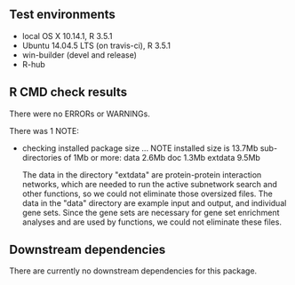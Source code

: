 ## Test environments
* local OS X 10.14.1, R 3.5.1
* Ubuntu 14.04.5 LTS (on travis-ci), R 3.5.1
* win-builder (devel and release)
* R-hub

## R CMD check results
There were no ERRORs or WARNINGs. 

There was 1 NOTE:
* checking installed package size ... NOTE
  installed size is 13.7Mb
  sub-directories of 1Mb or more:
    data      2.6Mb
    doc       1.3Mb
    extdata   9.5Mb

  The data in the directory "extdata" are protein-protein interaction networks, which are needed to run the active subnetwork search and other functions, so we could not eliminate those oversized files. The data in the "data" directory are example input and output, and individual gene sets. Since the gene sets are necessary for gene set enrichment analyses and are used by functions, we could not eliminate these files.

## Downstream dependencies
There are currently no downstream dependencies for this package.
